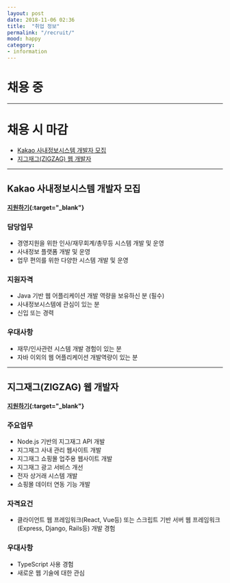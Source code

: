 ```yaml
---
layout: post
date: 2018-11-06 02:36
title:  "취업 정보"
permalink: "/recruit/"
mood: happy
category: 
- information
---
```


# 채용 중

---

# 채용 시 마감

* [Kakao 사내정보시스템 개발자 모집](#Kakao-사내정보시스템-개발자-모집)
* [지그재그(ZIGZAG) 웹 개발자](#지그재그(ZIGZAG)-웹-개발자)

---

## Kakao 사내정보시스템 개발자 모집
#### [지원하기](https://careers.kakao.com/jobs/P-9336?part=TECHNOLOGY&page=1&company=KAKAO){:target="_blank"}
  
### 담당업무

* 경영지원을 위한 인사/재무회계/총무등 시스템 개발 및 운영
* 사내정보 플랫폼 개발 및 운영
* 업무 편의를 위한 다양한 시스템 개발 및 운영

### 지원자격

* Java 기반 웹 어플리케이션 개발 역량을 보유하신 분 (필수)
* 사내정보시스템에 관심이 있는 분
* 신입 또는 경력

### 우대사항

* 재무/인사관련 시스템 개발 경험이 있는 분
* 자바 이외의 웹 어플리케이션 개발역량이 있는 분

---

## 지그재그(ZIGZAG) 웹 개발자 
#### [지원하기](https://career.zigzag.kr/recruit/){:target="_blank"}

### 주요업무

* Node.js 기반의 지그재그 API 개발
* 지그재그 사내 관리 웹사이트 개발
* 지그재그 쇼핑몰 업주용 웹사이트 개발
* 지그재그 광고 서비스 개선
* 전자 상거래 시스템 개발
* 쇼핑몰 데이터 연동 기능 개발

### 자격요건

* 클라이언트 웹 프레임워크(React, Vue등) 또는 스크립트 기반 서버 웹 프레임워크(Express, Django, Rails등) 개발 경험

### 우대사항

* TypeScript 사용 경험
* 새로운 웹 기술에 대한 관심